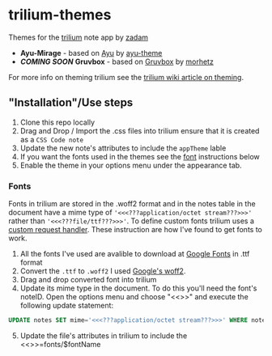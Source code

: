 # trilium-themes
Themes for the [trilium](https://github.com/zadam/trilium) note app by [zadam](https://github.com/zadam/trilium)

* __Ayu-Mirage__ - based on [Ayu](https://github.com/ayu-theme/ayu-colors) by [ayu-theme](https://github.com/ayu-theme)
* __*COMING SOON*__ __Gruvbox__ - based on [Gruvbox](https://github.com/morhetz/gruvbox) by [morhetz](https://github.com/morhetz)

For more info on theming trilium see the [trilium wiki article on theming](https://github.com/zadam/trilium/wiki/Themes).

## "Installation"/Use steps
1. Clone this repo locally
2. Drag and Drop / Import the .css files into trilium ensure that it is created as a `CSS Code note`
3. Update the new note's attributes to include the `appTheme` lable
4. If you want the fonts used in the themes see the [font](https://github.com/bncarey42/trilium-themes/blob/master/README.md#fonts) instructions below 
5. Enable the theme in your options menu under the appearance tab.

### Fonts
Fonts in trilium are stored in the .woff2 format and in the notes table in the document have a mime type of `'<<<???application/octet stream???>>>'` rather than `'<<<???file/ttf???>>>'`. To define custom fonts trilium uses a [custom request handler](https://github.com/zadam/trilium/wiki/Custom-request-handler). These instruction are how I've found to get fonts to work.
1. All the fonts I've used are avalible to download at [Google Fonts](https://fonts.google.com) in .ttf format 
2. Convert the `.ttf` to `.woff2` I used [Google's woff2](https://github.com/google/woff2). 
3. Drag and drop converted font into trilium 
4. Update its mime type in the document. To do this you'll need the font's noteID. Open the options menu and choose "<<<???Querry SQL database???>>>" and execute the following update statement:
```SQL
UPDATE notes SET mime='<<<???application/octet stream???>>>' WHERE noteID='$noteID'; 
```
5. Update the file's attributes in trilium to include the <<<???CustomResourcePRovider???>>>=fonts/$fontName

